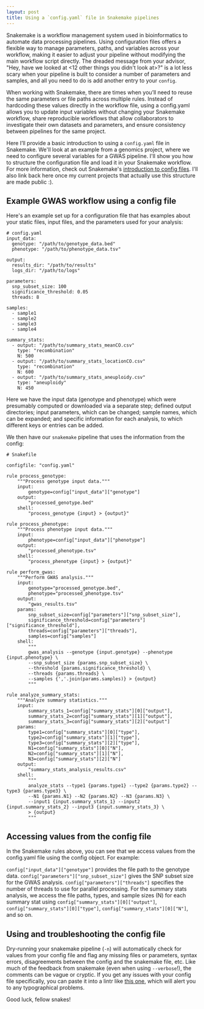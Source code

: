 ```yaml
---
layout: post
title: Using a `config.yaml` file in Snakemake pipelines 
---
```


Snakemake is a workflow management system used in bioinformatics to automate data processing pipelines. Using configuration files offers a flexible way to manage parameters, paths, and variables across your workflow, making it easier to adjust your pipeline without modifying the main workflow script directly. The dreaded message from your advisor, "Hey, have we looked at <12 other things you didn't look at>?" is a lot less scary when your pipeline is built to consider a number of parameters and samples, and all you need to do is add another entry to your `config`.

When working with Snakemake, there are times when you’ll need to reuse the same parameters or file paths across multiple rules. Instead of hardcoding these values directly in the workflow file, using a config.yaml allows you to update input variables without changing your Snakemake workflow, share reproducible workflows that allow collaborators to investigate their own datasets and parameters, and ensure consistency between pipelines for the same project. 

Here I’ll provide a basic introduction to using a `config.yaml` file in Snakemake. We'll look at an example from a genomics project, where we need to configure several variables for a GWAS pipeline. I'll show you how to structure the configuration file and load it in your Snakemake workflow. For more information, check out Snakemake's [introduction to config files](https://snakemake.readthedocs.io/en/stable/snakefiles/configuration.html). I'll also link back here once my current projects that actually use this structure are made public :).

## Example GWAS workflow using a config file 
Here's an example set up for a configuration file that has examples about your static files, input files, and the parameters used for your analysis: 
```
# config.yaml
input_data:
  genotype: "/path/to/genotype_data.bed"
  phenotype: "/path/to/phenotype_data.tsv"

output:
  results_dir: "/path/to/results"
  logs_dir: "/path/to/logs"

parameters:
  snp_subset_size: 100
  significance_threshold: 0.05
  threads: 8

samples:
  - sample1
  - sample2
  - sample3
  - sample4

summary_stats:
  - output: "/path/to/summary_stats_meanCO.csv"
    type: "recombination"
    N: 500
  - output: "/path/to/summary_stats_locationCO.csv"
    type: "recombination"
    N: 600
  - output: "/path/to/summary_stats_aneuploidy.csv"
    type: "aneuploidy"
    N: 450
```
Here we have the input data (genotype and phenotype) which were presumably computed or downloaded via a separate step; defined output directories; input parameters, which can be changed; sample names, which can be expanded; and specific information for each analysis, to which different keys or entries can be added. 

We then have our `snakemake` pipeline that uses the information from the config:
```
# Snakefile

configfile: "config.yaml"

rule process_genotype:
	"""Process genotype input data."""
    input:
        genotype=config["input_data"]["genotype"]
    output:
        "processed_genotype.bed"
    shell:
        "process_genotype {input} > {output}"

rule process_phenotype:
	"""Process phenotype input data."""
    input:
        phenotype=config["input_data"]["phenotype"]
    output:
        "processed_phenotype.tsv"
    shell:
        "process_phenotype {input} > {output}"

rule perform_gwas:
	"""Perform GWAS analysis."""
    input:
        genotype="processed_genotype.bed",
        phenotype="processed_phenotype.tsv"
    output:
        "gwas_results.tsv"
    params:
        snp_subset_size=config["parameters"]["snp_subset_size"],
        significance_threshold=config["parameters"]["significance_threshold"],
        threads=config["parameters"]["threads"],
        samples=config["samples"]  
    shell:
    	"""
    	gwas_analysis --genotype {input.genotype} --phenotype {input.phenotype} \
    	--snp_subset_size {params.snp_subset_size} \
    	--threshold {params.significance_threshold} \
    	--threads {params.threads} \
    	--samples {','.join(params.samples)} > {output}
    	"""

rule analyze_summary_stats:
	"""Analyze summary statistics."""
    input:
        summary_stats_1=config["summary_stats"][0]["output"],
        summary_stats_2=config["summary_stats"][1]["output"],
        summary_stats_3=config["summary_stats"][2]["output"]
    params:
        type1=config["summary_stats"][0]["type"],
        type2=config["summary_stats"][1]["type"],
        type3=config["summary_stats"][2]["type"],
        N1=config["summary_stats"][0]["N"],
        N2=config["summary_stats"][1]["N"],
        N3=config["summary_stats"][2]["N"]
    output:
        "summary_stats_analysis_results.csv"
    shell:
    	"""
    	analyze_stats --type1 {params.type1} --type2 {params.type2} --type3 {params.type3} \
    	--N1 {params.N1} --N2 {params.N2} --N3 {params.N3} \
    	--input1 {input.summary_stats_1} --input2 {input.summary_stats_2} --input3 {input.summary_stats_3} \
    	> {output}
    	"""
```

## Accessing values from the config file
In the Snakemake rules above, you can see that we access values from the config.yaml file using the config object. For example:

`config["input_data"]["genotype"]` provides the file path to the genotype data.
`config["parameters"]["snp_subset_size"]` gives the SNP subset size for the GWAS analysis.
`config["parameters"]["threads"]` specifies the number of threads to use for parallel processing.
For the summary stats analysis, we access the file paths, types, and sample sizes (N) for each summary stat using `config["summary_stats"][0]["output"]`, `config["summary_stats"][0]["type"]`, `config["summary_stats"][0]["N"]`, and so on.

## Using and troubleshooting the config file 
Dry-running your snakemake pipeline (`-n`) will automatically check for values from your config file and flag any missing files or parameters, syntax errors, disagreements between the config and the snakemake file, etc. Like much of the feedback from snakemake (even when using `--verbose`!), the comments can be vague or cryptic. If you get any issues with your config file specifically, you can paste it into a lintr like [this one](https://www.yamllint.com/), which will alert you to any typographical problems. 

Good luck, fellow snakes! 
